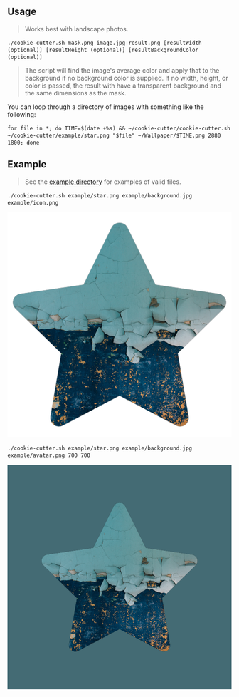 ## Usage
> Works best with landscape photos.

```
./cookie-cutter.sh mask.png image.jpg result.png [resultWidth (optional)] [resultHeight (optional)] [resultBackgroundColor (optional)]
```

> The script will find the image's average color and apply that to the background if no background color is supplied. If no width, height, or color is passed, the result with have a transparent background and the same dimensions as the mask.

You can loop through a directory of images with something like the following:
```
for file in *; do TIME=$(date +%s) && ~/cookie-cutter/cookie-cutter.sh ~/cookie-cutter/example/star.png "$file" ~/Wallpaper/$TIME.png 2880 1800; done
```

## Example
> See the [example directory](https://github.com/jessemillar/cookie-cutter/tree/master/example) for examples of valid files.

```
./cookie-cutter.sh example/star.png example/background.jpg example/icon.png
```
![Icon](example/icon.png)

```
./cookie-cutter.sh example/star.png example/background.jpg example/avatar.png 700 700
```
![Avatar](example/avatar.png)
